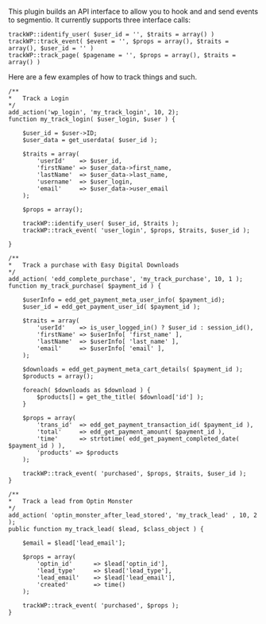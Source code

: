This plugin builds an API interface to allow you to hook and and send events to segmentio. It currently supports three interface calls:  

`trackWP::identify_user( $user_id = '', $traits = array() )`  
`trackWP::track_event( $event = '', $props = array(), $traits = array(), $user_id = '' )`  
`trackWP::track_page( $pagename = '', $props = array(), $traits = array() )`  

Here are a few examples of how to track things and such.  

```
/**
*	Track a Login
*/
add_action('wp_login', 'my_track_login', 10, 2);
function my_track_login( $user_login, $user ) {

	$user_id = $user->ID;
	$user_data = get_userdata( $user_id );

	$traits = array(
		'userId' 	=> $user_id,
		'firstName' => $user_data->first_name,
		'lastName' 	=> $user_data->last_name,
		'username' 	=> $user_login,
		'email' 	=> $user_data->user_email
	);

	$props = array();

	trackWP::identify_user( $user_id, $traits );
	trackWP::track_event( 'user_login', $props, $traits, $user_id );

}

/**
*	Track a purchase with Easy Digital Downloads
*/
add_action( 'edd_complete_purchase', 'my_track_purchase', 10, 1 );
function my_track_purchase( $payment_id ) {

	$userInfo = edd_get_payment_meta_user_info( $payment_id);
	$user_id = edd_get_payment_user_id( $payment_id );

	$traits = array(
		'userId' 	=> is_user_logged_in() ? $user_id : session_id(),
		'firstName' => $userInfo[ 'first_name' ],
		'lastName' 	=> $userInfo[ 'last_name' ],
		'email' 	=> $userInfo[ 'email' ],
	);

	$downloads = edd_get_payment_meta_cart_details( $payment_id );
	$products = array();

	foreach( $downloads as $download ) {
		$products[] = get_the_title( $download['id'] );
	}

	$props = array(
		'trans_id' 	=> edd_get_payment_transaction_id( $payment_id ),
		'total' 	=> edd_get_payment_amount( $payment_id ),
		'time' 		=> strtotime( edd_get_payment_completed_date( $payment_id ) ),
		'products' => $products
	);

	trackWP::track_event( 'purchased', $props, $traits, $user_id );
}

/**
*	Track a lead from Optin Monster
*/
add_action( 'optin_monster_after_lead_stored', 'my_track_lead' , 10, 2 );
public function my_track_lead( $lead, $class_object ) {

	$email = $lead['lead_email'];

	$props = array(
		'optin_id' 		=> $lead['optin_id'],
    	'lead_type' 	=> $lead['lead_type'],
    	'lead_email' 	=> $lead['lead_email'],
    	'created'		=> time()
	);

	trackWP::track_event( 'purchased', $props );
}

```









